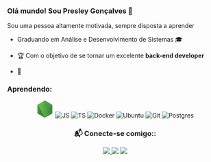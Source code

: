 ### Olá mundo! Sou Presley Gonçalves  👋

Sou uma pessoa altamente motivada, sempre disposta a aprender
* Graduando em Análise e Desenvolvimento de Sistemas 🎓
- :trophy: Com o objetivo de se tornar um excelente **back-end developer**
<!-- - :eyes: Looking to collaborate on **Web App Projects** -->


- 🔭 


<h3 align="left">Aprendendo:</h3>
    <p align="center">
  <img alt="Node" height="40" width="40" src="https://raw.githubusercontent.com/devicons/devicon/master/icons/nodejs/nodejs-original.svg">
  <img alt="JS" height="40" width="40" src="https://cdn.jsdelivr.net/gh/devicons/devicon/icons/javascript/javascript-original.svg" />   
 <img alt="TS" height="40" width="40" src="https://cdn.jsdelivr.net/gh/devicons/devicon/icons/typescript/typescript-original.svg" /> 
   <img alt="Docker" height="40" width="40" src="https://cdn.jsdelivr.net/gh/devicons/devicon/icons/docker/docker-original.svg" />
  <img alt="Ubuntu" height="40" width="40" src="https://cdn.jsdelivr.net/gh/devicons/devicon/icons/ubuntu/ubuntu-plain.svg" />

  <img alt="Git" height="40" width="40" src="https://cdn.jsdelivr.net/gh/devicons/devicon/icons/git/git-original.svg" />
  <img alt="Postgres" height="40" width="40" src="https://cdn.jsdelivr.net/gh/devicons/devicon/icons/postgresql/postgresql-original.svg" />
<!--   <img alt="Yarn"  height="40" width="40"  src="https://cdn.jsdelivr.net/gh/devicons/devicon/icons/yarn/yarn-original.svg"/> -->
   </p>
   
   ### <h3 align="center">:mailbox_with_mail: Conecte-se comigo::</h3>
<p align="left">
</p>

<p align="center">
  <a href="https://www.linkedin.com/in/presley-gon%C3%A7alves-da-silva-74b692232/" target="_blank">
    <img src="https://img.shields.io/badge/-LinkedIn-%230077B5?style=for-the-badge&logo=linkedin&logoColor=white" target="_blank">
  </a> 
  <a href="https://instagram.com/presleygs?igshid=ZDdkNTZiNTM=" target="_blank"><img src="https://img.shields.io/badge/-Instagram-%23E4405F?style=for-the-badge&logo=instagram&logoColor=white" target="_blank"></a>
 <a href = "mailto:presleygs.1607@gmail.com">
    <img src="https://img.shields.io/badge/-Gmail-%23333?style=for-the-badge&logo=gmail&logoColor=white" target="_blank">
  </a>
</p>
    </div>

